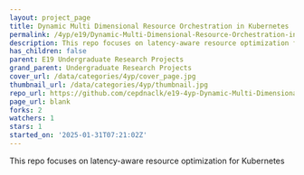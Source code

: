 ```yaml
---
layout: project_page
title: Dynamic Multi Dimensional Resource Orchestration in Kubernetes
permalink: /4yp/e19/Dynamic-Multi-Dimensional-Resource-Orchestration-in-Kubernetes/
description: This repo focuses on latency-aware resource optimization for Kubernetes
has_children: false
parent: E19 Undergraduate Research Projects
grand_parent: Undergraduate Research Projects
cover_url: /data/categories/4yp/cover_page.jpg
thumbnail_url: /data/categories/4yp/thumbnail.jpg
repo_url: https://github.com/cepdnaclk/e19-4yp-Dynamic-Multi-Dimensional-Resource-Orchestration-in-Kubernetes
page_url: blank
forks: 2
watchers: 1
stars: 1
started_on: '2025-01-31T07:21:02Z'
---
```


This repo focuses on latency-aware resource optimization for Kubernetes